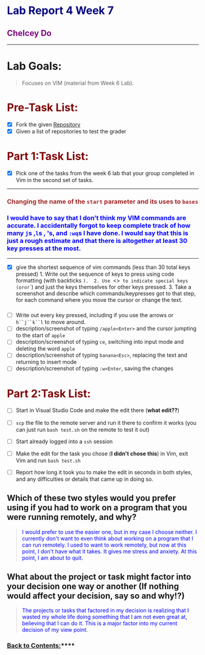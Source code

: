 # <span style="color:navy"> **Lab Report 4 Week 7**</span>
## <span style="color:purple"> **Chelcey Do**</span>
---

# <span style="color:fuschia"> **Lab Goals:**</span>
> Focuses on VIM (material from Week 6 Lab).

# <span style="color:maroon"> **Pre-Task List:**</span>
- [x] Fork the given [Repository](https://github.com/ucsd-cse15l-f22/list-examples-grader)
- [x] Given a list of repositories to test the grader

# <span style="color:maroon"> **Part 1:Task List:**</span>

- [x] Pick one of the tasks from the week 6 lab that your group completed in Vim in the second set of tasks.

---
   ### <span style="color:brown">Changing the name of the `start` parameter and its uses to `bases`</span>
   ### <span style="color:blue">I would have to say that I don’t think my VIM commands are accurate. I accidentally forgot to keep complete track of how many `j`s ,`l`s , <esc>'s, and `:wq`s I have done.  I would say that this is just a rough estimate and that there is altogether at least 30 key presses at the most. </span>
---
   
- [x]  give the shortest sequence of vim commands (less than 30 total keys pressed)
       1. Write out the sequence of keys to press using code formatting (with backticks `). 
       2. Use `<>` to indicate special keys (`<Backspace>` or `<Enter>` or `<Esc>`) and just the keys themselves for other keys pressed. 
       3. Take a screenshot and describe which commands/keypresses got to that step, for each command where you move the cursor or change the text. 
    ### <span style="color:blue"> 
- [ ]  Write out every key pressed, including if you use the arrows or `h``j``k``l` to move around. 
- [ ] description/screenshot of typing `/apple<Enter>` and the cursor jumpting to the start of `apple`
- [ ] description/screenshot of typing `ce`, switching into input mode and deleting the word `apple`
- [ ] description/screenshot of typing `banana<Esc>`, replacing the text and returning to insert mode
- [ ] description/screenshot of typing `:w<Enter`, saving the changes
      
# <span style="color:maroon"> **Part 2:Task List:**</span>
- [ ] Start in Visual Studio Code and make the edit there (**what edit??**)
- [ ] `scp` the file to the remote server and run it there to confirm it works (you can just run `bash test.sh` on the remote to test it out)
- [ ] Start already logged into a `ssh` session
- [ ] Make the edit for the task you chose (**I didn't chose this**)  in Vim, exit Vim and run `bash test.sh`
- [ ] Report how long it took you to make the edit in seconds in both styles, and any difficulties or details that came up in doing so. 
      

## Which of these two styles would you prefer using if you had to work on a program that you were running remotely, and why?
> <span style="color:blue"> I would prefer to use the easier one, but in my case I choose neither. I currently don't want to even think about working on a program that I can run remotely. I used to want to work remotely, but now at this point, I don't have what it takes. It gives me stress and anxiety. At this point, I am about to quit.</span>

## What about the project or task might factor into your decision one way or another (If nothing would affect your decision, say so and why!?) 
> <span style="color:blue"> The projects or tasks that factored in my decision is realizing that I wasted my whole life doing something that I am not even great at, believing that I can do it. This is a major factor into my current decision of my view point.  </span>





### [Back to Contents:](https://chelcey.github.io/cse11-lab-reports/)****

